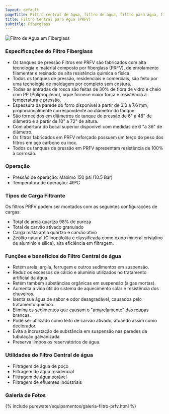 ```yaml
---
layout: default
pageTitle: Filtro central de água, filtro de água, filtro para água, filtro de água central, filtro para água de poço, filtro para piscina, filtro para água de reuso, filtragem, filtragem de água, purificação de água, 
title: Filtro Central para Água (PRFV)
subtitle: Fiberglass
---
```


<img class="img-responsive pull-right" style="max-width: 50%;" src="../../website/images/cyber_tank.jpg" alt="Filtro de Agua em Fiberglass">

### Especificações do Filtro Fiberglass

- Os tanques de pressão Filtros em PRFV são fabricados com alta tecnologia e material composto por fiberglass (PRFV), de enrolamento filamentar e resinado de alta resistência química e física.
- Todos os tanques de pressão, residenciais e comerciais, são feito por uma tecnologia de moldagem por completo sem costura.
- Todas as entradas de rosca são feitas de 30% de fibra de vidro e cheio com PP (Polipropileno), oque fornece maior força e resistência a temperatura e pressão.
- Espessura da parede do forro disponível a partir de 3.0 a 7.6 mm, proporcionalmente correspondente ao diâmetro do tanque.
- São fornecidos em diâmetros de tanque de pressão de 6" a 48" de diâmetro e a partir de 10" a 72" de altura.
- Com abertura do bocal superior disponível com medidas de 6 "a 36" de diâmetro.
- Os filtros fabricados em PRFV reforçado possuem um terço do peso dos filtros em aço carbono ou inox.
- Todos os tanques de pressão em PRFV apresentam resistência de 100% à corrosão.

### Operação
- Pressão de operação: Máximo 150 psi (10.5 Bar)
- Temperatura de operação: 49ºC

### Tipos de Carga Filtrante

Os filtros PRFV podem ser montados com as seguintes configurações de cargas:

- Total de areia quartzo 98% de pureza
- Total de carvão ativado granulado
- Carga mista areia quartzo e carvão ativo
- Zeólito natural (Clinoptilolita é classificada como óxido mineral cristalino de alumínio e sílica), alta eficiência em filtragem.

### Funções e benefícios do Filtro Central de água

- Retém areia, argila, ferrugem e outros sedimentos em suspensão.
- Reduz os excessos de cálcio e alumínio utilizados no tratamento artificial da água.
- Retém também substâncias orgânicas em suspensão (algas mortas).
- Aumenta a vida útil do sistema de aquecimento solar e resistência dos chuveiros.
- Isenta sua água de sabor e odor desagradável, causados pelo tratamento químico.
- Elimina os sedimentos que causam o "amarelamento" das roupas brancas.
- Pode ser utilizado como leito de carvão ativado, atuando assim como declorador.
- Evita a incrustação de substância em suspensão nas paredes da tubulação galvanizada
- Preserva limpos os reservatórios de água.

### Utilidades do Filtro Central de água

- Filtragem de água de poço
- Filtragem de água residencial
- Filtragem de água potável
- Filtragem de efluentes indústriais

### Galeria de Fotos

{% include purewater/equipamentos/galeria-filtro-prfv.html %}

